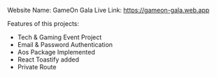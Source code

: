 Website Name: GameOn Gala
Live Link: https://gameon-gala.web.app

Features of this projects:

- Tech & Gaming Event Project
- Email & Password Authentication
- Aos Package Implemented
- React Toastify added
- Private Route
